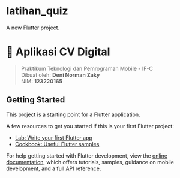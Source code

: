 # latihan_quiz

A new Flutter project.

# 📱 Aplikasi CV Digital

> Praktikum Teknologi dan Pemrograman Mobile - IF-C  
> Dibuat oleh: **Deni Norman Zaky**  
> NIM: **123220165** 

## Getting Started

This project is a starting point for a Flutter application.

A few resources to get you started if this is your first Flutter project:

- [Lab: Write your first Flutter app](https://docs.flutter.dev/get-started/codelab)
- [Cookbook: Useful Flutter samples](https://docs.flutter.dev/cookbook)

For help getting started with Flutter development, view the
[online documentation](https://docs.flutter.dev/), which offers tutorials,
samples, guidance on mobile development, and a full API reference.

